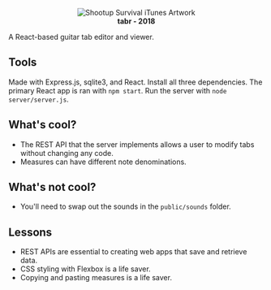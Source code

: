 <p align="center">
  <img src="https://www.ocf.berkeley.edu/~branchan/images/tabr-1.png" alt="Shootup Survival iTunes Artwork"/>
  <br/>
  <b>tabr - 2018</b>
</p>

A React-based guitar tab editor and viewer.

## Tools
Made with Express.js, sqlite3, and React. Install all three dependencies. The primary React app is ran with `npm start`. Run the server with `node server/server.js`.

## What's cool?
- The REST API that the server implements allows a user to modify tabs without changing any code.
- Measures can have different note denominations.

## What's not cool?
- You'll need to swap out the sounds in the `public/sounds` folder.

## Lessons
- REST APIs are essential to creating web apps that save and retrieve data.
- CSS styling with Flexbox is a life saver.
- Copying and pasting measures is a life saver.
